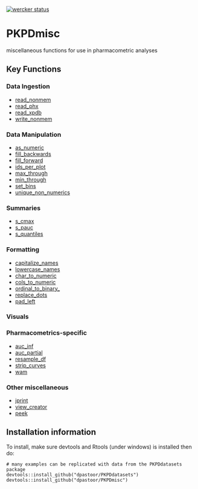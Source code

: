 [![wercker status](https://app.wercker.com/status/96e246fc3e13f11190f75df5e7a2786a/m "wercker status")](https://app.wercker.com/project/bykey/96e246fc3e13f11190f75df5e7a2786a)

PKPDmisc
========

miscellaneous functions for use in pharmacometric analyses

## Key Functions

### Data Ingestion

* [read_nonmem](http://devinpastoor.com/PKPDmisc/reference/read_nonmem.html)
* [read_phx](http://devinpastoor.com/PKPDmisc/reference/read_phx.html)
* [read_xpdb](http://devinpastoor.com/PKPDmisc/reference/read_xpdb.html)
* [write_nonmem](http://devinpastoor.com/PKPDmisc/reference/write_nonmem.html)

### Data Manipulation

* [as_numeric](http://devinpastoor.com/PKPDmisc/reference/as_numeric.html)
* [fill_backwards](http://devinpastoor.com/PKPDmisc/reference/fill_backwards.html)
* [fill_forward](http://devinpastoor.com/PKPDmisc/reference/fill_forward.html)
* [ids_per_plot](http://devinpastoor.com/PKPDmisc/reference/ids_per_plot.html)
* [max_through](http://devinpastoor.com/PKPDmisc/reference/max_through.html)
* [min_through](http://devinpastoor.com/PKPDmisc/reference/min_through.html)
* [set_bins](http://devinpastoor.com/PKPDmisc/reference/set_bins.html)
* [unique_non_numerics](http://devinpastoor.com/PKPDmisc/reference/unique_non_numerics.html)

### Summaries

* [s_cmax](http://devinpastoor.com/PKPDmisc/reference/s_cmax.html)
* [s_pauc](http://devinpastoor.com/PKPDmisc/reference/s_pauc.html)
* [s_quantiles](http://devinpastoor.com/PKPDmisc/reference/s_quantiles.html)
 

### Formatting

* [capitalize_names](http://devinpastoor.com/PKPDmisc/reference/capitalize_names.html)
* [lowercase_names](http://devinpastoor.com/PKPDmisc/reference/lowercase_names.html)
* [char_to_numeric](http://devinpastoor.com/PKPDmisc/reference/char_to_numeric.html)
* [cols_to_numeric](http://devinpastoor.com/PKPDmisc/reference/cols_to_numeric.html)
* [ordinal_to_binary_](http://devinpastoor.com/PKPDmisc/reference/ordinal_to_binary_.html)
* [replace_dots](http://devinpastoor.com/PKPDmisc/reference/replace_dots.html)
* [pad_left](http://devinpastoor.com/PKPDmisc/reference/pad_left.html)

### Visuals

### Pharmacometrics-specific

* [auc_inf](http://devinpastoor.com/PKPDmisc/reference/auc_inf.html)
* [auc_partial](http://devinpastoor.com/PKPDmisc/reference/auc_partial.html)
* [resample_df](http://devinpastoor.com/PKPDmisc/reference/resample_df.html)
* [strip_curves](http://devinpastoor.com/PKPDmisc/reference/strip_curves.html)
* [wam](http://devinpastoor.com/PKPDmisc/reference/wam.html)


### Other miscellaneous 

* [jprint](http://devinpastoor.com/PKPDmisc/reference/jprint.html)
* [view_creator](http://devinpastoor.com/PKPDmisc/reference/view_creator.html)
* [peek](http://devinpastoor.com/PKPDmisc/reference/peek.html)

## Installation information

To install, make sure devtools and Rtools (under windows) is installed then do:

```
# many examples can be replicated with data from the PKPDdatasets package
devtools::install_github("dpastoor/PKPDdatasets")
devtools::install_github("dpastoor/PKPDmisc")
```